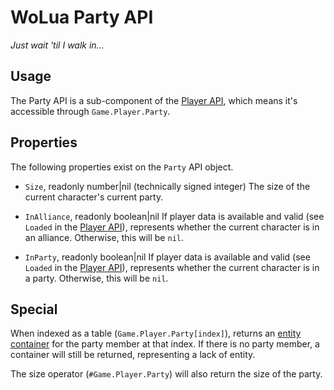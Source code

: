 # WoLua Party API
_Just wait 'til I walk in..._

## Usage
The Party API is a sub-component of the [Player API](player.md), which means it's accessible through `Game.Player.Party`.

## Properties
The following properties exist on the `Party` API object.

- `Size`, readonly number|nil (technically signed integer)
  The size of the current character's current party.

- `InAlliance`, readonly boolean|nil
  If player data is available and valid (see `Loaded` in the [Player API](player.md)), represents whether the current character is in an alliance. Otherwise, this will be `nil`.

- `InParty`, readonly boolean|nil
  If player data is available and valid (see `Loaded` in the [Player API](player.md)), represents whether the current character is in a party. Otherwise, this will be `nil`.

## Special
When indexed as a table (`Game.Player.Party[index]`), returns an [entity container](entity.md) for the party member at that index. If there is no party member, a container will still be returned, representing a lack of entity.

The size operator (`#Game.Player.Party`) will also return the size of the party.
